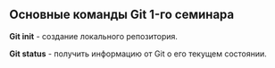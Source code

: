 ## Основные команды Git 1-го cеминара

**Git init** - создание локального репозитория.

**Git status** - получить информацию от Git о его текущем состоянии.